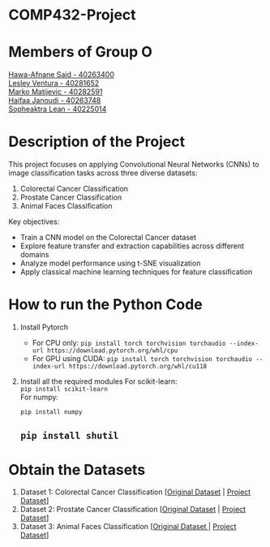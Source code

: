 # COMP432-Project

# Members of Group O <br/>

<u> Hawa-Afnane Said - 40263400</u>  <br/>
<u> Lesley Ventura - 40281652</u>  <br/>
<u> Marko Matijevic - 40282591</u>  <br/>
<u> Haifaa Janoudi - 40263748</u>  <br/>
<u> Sopheaktra Lean  - 40225014</u>  <br/>

# Description of the Project <br/>
This project focuses on applying Convolutional Neural Networks (CNNs) to image classification tasks across three diverse datasets:

1. Colorectal Cancer Classification
2. Prostate Cancer Classification
3. Animal Faces Classification

Key objectives:<br/>

- Train a CNN model on the Colorectal Cancer dataset
- Explore feature transfer and extraction capabilities across different domains
- Analyze model performance using t-SNE visualization
- Apply classical machine learning techniques for feature classification

# How to run the Python Code <br/>

1. Install Pytorch
   - For CPU only:
     `pip install torch torchvision torchaudio --index-url https://download.pytorch.org/whl/cpu`
   - For GPU using CUDA:
     `pip install torch torchvision torchaudio --index-url https://download.pytorch.org/whl/cu118`
2. Install all the required modules
   For scikit-learn:<br/>
   `pip install scikit-learn` <br/>
    For numpy:<br/>
   
   `pip install numpy`<br/>

     
   `pip install shutil`
   - 

# Obtain the Datasets <br/>
<ol>
  <li>Dataset 1: Colorectal Cancer Classification [<a href="https://zenodo.org/records/1214456">Original Dataset</a> | <a href="https://onedrive.live.com/?authkey=%21ADmb8ZdEzwFMZoo&id=FB338EA7CF297329%21405133&cid=FB338EA7CF297329&parId=root&parQt=sharedby&o=OneUp">Project Dataset</a>]</li>
  <li>Dataset 2: Prostate Cancer Classification [<a href="https://zenodo.org/records/4789576">Original Dataset</a> | <a href="https://onedrive.live.com/?authkey=%21APy4wecXgMnQ7Kw&id=FB338EA7CF297329%21405132&cid=FB338EA7CF297329&parId=root&parQt=sharedby&o=OneUp">Project Dataset</a>]</li>
  <li>Dataset 3: Animal Faces Classification [<a href="https://www.kaggle.com/datasets/andrewmvd/animal-faces">Original Dataset
  </a> | <a href="https://onedrive.live.com/?authkey=%21AKqEWb1GDjWPbG0&id=FB338EA7CF297329%21405131&cid=FB338EA7CF297329&parId=root&parQt=sharedby&o=OneUp">Project Dataset</a>]</li>
</ol>


